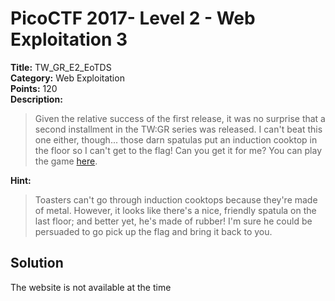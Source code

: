 # PicoCTF 2017- Level 2 - Web Exploitation 3

**Title:** TW_GR_E2_EoTDS  
**Category:** Web Exploitation  
**Points:** 120  
**Description:**

>Given the relative success of the first release, it was no surprise that a second installment in the TW:GR series was released. I can't beat this one either, though... those darn spatulas put an induction cooktop in the floor so I can't get to the flag! Can you get it for me? You can play the game [here](http://shell2017.picoctf.com:28933/).

**Hint:**

>Toasters can't go through induction cooktops because they're made of metal. However, it looks like there's a nice, friendly spatula on the last floor; and better yet, he's made of rubber! I'm sure he could be persuaded to go pick up the flag and bring it back to you.

## Solution

The website is not available at the time
